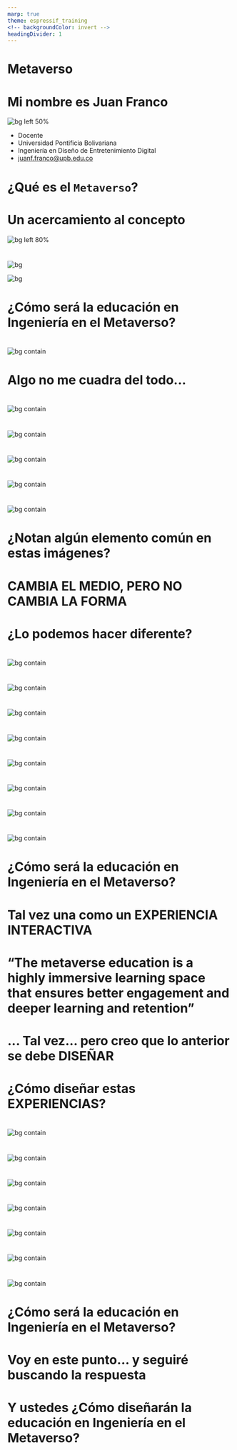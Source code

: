```yaml
---
marp: true
theme: espressif_training
<!-- backgroundColor: invert -->
headingDivider: 1
---
```

<!-- _class: lead -->
# Metaverso
<!--## Juan Franco-->

<!-- SPEAKER NOTES
  - Les cuento quién soy
  - Educación en Ingeniería en el Metaverso
 -->

# Mi nombre es Juan Franco

![bg left 50%](assets/fotoJuan.jpg)
 
- Docente
- Universidad Pontificia Bolivariana
- Ingeniería en Diseño de Entretenimiento Digital
- juanf.franco@upb.edu.co


# ¿Qué es el `Metaverso`?

# Un acercamiento al concepto

![bg left 80%](assets/MSFLogo.svg)

#  

![bg](assets/webconn.jpg)

![bg](assets/spatialComp.jpg)


# ¿Cómo será la educación en Ingeniería en el Metaverso? 

# 
![bg contain](assets/lecture2021.png)


# Algo no me cuadra del todo...


# 
![bg contain](assets/lecturingCirca.jpg)

# 
![bg contain](assets/lecture1736.jpg)

# 
![bg contain](assets/lecture1870.jpg)

# 
![bg contain](assets/lecture2010.jpg)

# 
![bg contain](assets/lecture2021.png)


# ¿Notan algún elemento común en estas imágenes?


# CAMBIA EL MEDIO, PERO NO CAMBIA LA FORMA

# ¿Lo podemos hacer diferente?

#
![bg contain](assets/AR-med.png)

#
![bg contain](assets/ocularUPB.png)

#
![bg contain](assets/RNA.png)

#
![bg contain](assets/museo.png)

#
![bg contain](assets/bicentenario.png)

#
![bg contain](assets/training.png)

#
![bg contain](assets/spatialComp.png)

#
![bg contain](assets/electroStatic.png)

# ¿Cómo será la educación en Ingeniería en el Metaverso?

# Tal vez una como un EXPERIENCIA INTERACTIVA


# “The metaverse education is a highly immersive learning space that ensures better engagement and deeper learning and retention”

# ... Tal vez... pero creo que lo anterior se debe DISEÑAR

# ¿Cómo diseñar estas EXPERIENCIAS?

#
![bg contain](assets/LE-process.png)

#
![bg contain](assets/LE-practice.png)

#
![bg contain](assets/learningScences.png)

#
![bg contain](assets/LE-engineeringDesignMethods.png)

#
![bg contain](assets/LE-humanCenter.png)

#
![bg contain](assets/LE-analytics.png)

#
![bg contain](assets/LE-learner.png)

# ¿Cómo será la educación en Ingeniería en el Metaverso?

# Voy en este punto... y seguiré buscando la respuesta

# Y ustedes ¿Cómo diseñarán la educación en Ingeniería en el Metaverso?